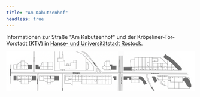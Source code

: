 ```yaml
---
title: "Am Kabutzenhof"
headless: true
---
```


Informationen zur Straße "Am Kabutzenhof" und der Kröpeliner-Tor-Vorstadt (KTV) in [Hanse- und Universitätstadt Rostock](https://www.rostock.de).

 
![Banner AmKabutzenhof.DE](/img/Banner-AmKabutzenhof.png)
